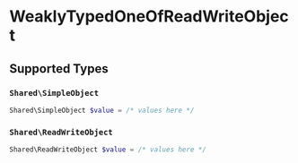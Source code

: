 # WeaklyTypedOneOfReadWriteObject


## Supported Types

### `Shared\SimpleObject`

```php
Shared\SimpleObject $value = /* values here */
```

### `Shared\ReadWriteObject`

```php
Shared\ReadWriteObject $value = /* values here */
```

